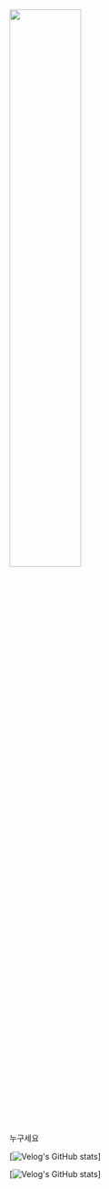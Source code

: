 <img width="50%" src="https://file.mk.co.kr/meet/neds/2022/07/image_readtop_2022_610213_16575427465104244.jpg"/>

누구세요

[![Velog's GitHub stats](https://velog-readme-stats.vercel.app/api/badge?name=changh2)]

[![Velog's GitHub stats](https://velog-readme-stats.vercel.app/api?name=changh2&color=dark)]
<!--
**Seochangh2/Seochangh2** is a ✨ _special_ ✨ repository because its `README.md` (this file) appears on your GitHub profile.

Here are some ideas to get you started:

- 🔭 I’m currently working on ...
- 🌱 I’m currently learning ...
- 👯 I’m looking to collaborate on ...
- 🤔 I’m looking for help with ...
- 💬 Ask me about ...
- 📫 How to reach me: ...
- 😄 Pronouns: ...
- ⚡ Fun fact: ...
-->
